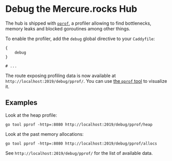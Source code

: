 # Debug the Mercure.rocks Hub

The hub is shipped with [`pprof`](https://blog.golang.org/pprof),
a profiler allowing to find bottlenecks, memory leaks and blocked goroutines
among other things.

To enable the profiler, add the `debug` global directive to your `Caddyfile`:

```Caddyfile
{
    debug
}

# ...
```

The route exposing profiling data is now available at `http://localhost:2019/debug/pprof/`.
You can use [the `pprof` tool](https://golang.org/pkg/net/http/pprof/) to visualize it.

## Examples

Look at the heap profile:

```console
go tool pprof -http=:8080 http://localhost:2019/debug/pprof/heap
```

Look at the past memory allocations:

```console
go tool pprof -http=:8080 http://localhost:2019/debug/pprof/allocs
```

See `http://localhost:2019/debug/pprof/` for the list of available data.
